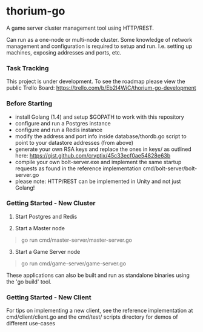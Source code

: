 # thorium-go

A game server cluster management tool using HTTP/REST.

Can run as a one-node or multi-node cluster. Some knowledge of network management and configuration is required to setup and run. I.e. setting up machines, exposing addresses and ports, etc. 

### Task Tracking

This project is under development. To see the roadmap please view the public Trello Board: https://trello.com/b/Eb2I4WiC/thorium-go-development

### Before Starting
- install Golang (1.4) and setup $GOPATH to work with this repository
- configure and run a Postgres instance
- configure and run a Redis instance
- modify the address and port info inside database/thordb.go script to point to your datastore addresses (from above)
- generate your own RSA keys and replace the ones in keys/ as outlined here: https://gist.github.com/cryptix/45c33ecf0ae54828e63b
- compile your own bolt-server.exe and implement the same startup requests as found in the reference implementation cmd/bolt-server/bolt-server.go
- please note: HTTP/REST can be implemented in Unity and not just Golang!

### Getting Started - New Cluster

1. Start Postgres and Redis

2. Start a Master node
> go run cmd/master-server/master-server.go

3. Start a Game Server node
> go run cmd/game-server/game-server.go

These applications can also be built and run as standalone binaries using the 'go build' tool.

### Getting Started - New Client

For tips on implementing a new client, see the reference implementation at cmd/client/client.go and the cmd/test/ scripts directory for demos of different use-cases

